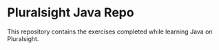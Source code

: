 # Pluralsight Java Repo
This repository contains the exercises completed while learning Java on Pluralsight.